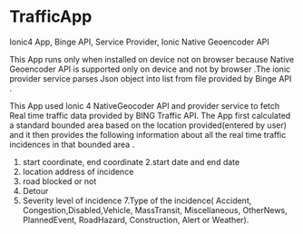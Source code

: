 # TrafficApp

Ionic4 App, Binge API, Service Provider, Ionic Native Geoencoder API

This App runs only when installed on device not on browser because Native Geoencoder API is supported only on device and not by browser .The ionic provider service parses Json object into list from file provided by Binge API .

This App used Ionic 4 NativeGeocoder API and provider service to fetch Real time traffic data provided by BING Traffic API. The App first calculated a standard bounded area based on the location provided(entered by user) and it then provides the following information about all the real time traffic incidences in that bounded area .
1. start coordinate, end coordinate
2.start date and end date
3. location address of incidence
4. road blocked or not
5. Detour
6. Severity level of incidence
7.Type of the incidence( Accident, Congestion,Disabled,Vehicle, MassTransit, Miscellaneous, OtherNews, PlannedEvent, RoadHazard, Construction, Alert or Weather).

